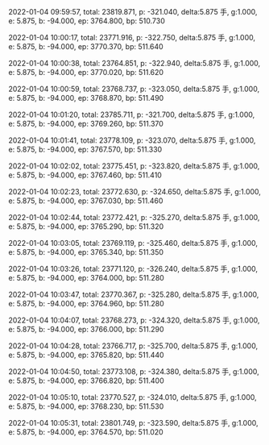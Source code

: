 2022-01-04 09:59:57, total: 23819.871, p: -321.040, delta:5.875 手, g:1.000, e: 5.875, b: -94.000, ep: 3764.800, bp: 510.730

2022-01-04 10:00:17, total: 23771.916, p: -322.750, delta:5.875 手, g:1.000, e: 5.875, b: -94.000, ep: 3770.370, bp: 511.640

2022-01-04 10:00:38, total: 23764.851, p: -322.940, delta:5.875 手, g:1.000, e: 5.875, b: -94.000, ep: 3770.020, bp: 511.620

2022-01-04 10:00:59, total: 23768.737, p: -323.050, delta:5.875 手, g:1.000, e: 5.875, b: -94.000, ep: 3768.870, bp: 511.490

2022-01-04 10:01:20, total: 23785.711, p: -321.700, delta:5.875 手, g:1.000, e: 5.875, b: -94.000, ep: 3769.260, bp: 511.370

2022-01-04 10:01:41, total: 23778.109, p: -323.070, delta:5.875 手, g:1.000, e: 5.875, b: -94.000, ep: 3767.570, bp: 511.330

2022-01-04 10:02:02, total: 23775.451, p: -323.820, delta:5.875 手, g:1.000, e: 5.875, b: -94.000, ep: 3767.460, bp: 511.410

2022-01-04 10:02:23, total: 23772.630, p: -324.650, delta:5.875 手, g:1.000, e: 5.875, b: -94.000, ep: 3767.030, bp: 511.460

2022-01-04 10:02:44, total: 23772.421, p: -325.270, delta:5.875 手, g:1.000, e: 5.875, b: -94.000, ep: 3765.290, bp: 511.320

2022-01-04 10:03:05, total: 23769.119, p: -325.460, delta:5.875 手, g:1.000, e: 5.875, b: -94.000, ep: 3765.340, bp: 511.350

2022-01-04 10:03:26, total: 23771.120, p: -326.240, delta:5.875 手, g:1.000, e: 5.875, b: -94.000, ep: 3764.000, bp: 511.280

2022-01-04 10:03:47, total: 23770.367, p: -325.280, delta:5.875 手, g:1.000, e: 5.875, b: -94.000, ep: 3764.960, bp: 511.280

2022-01-04 10:04:07, total: 23768.273, p: -324.320, delta:5.875 手, g:1.000, e: 5.875, b: -94.000, ep: 3766.000, bp: 511.290

2022-01-04 10:04:28, total: 23766.717, p: -325.700, delta:5.875 手, g:1.000, e: 5.875, b: -94.000, ep: 3765.820, bp: 511.440

2022-01-04 10:04:50, total: 23773.108, p: -324.380, delta:5.875 手, g:1.000, e: 5.875, b: -94.000, ep: 3766.820, bp: 511.400

2022-01-04 10:05:10, total: 23770.527, p: -324.010, delta:5.875 手, g:1.000, e: 5.875, b: -94.000, ep: 3768.230, bp: 511.530

2022-01-04 10:05:31, total: 23801.749, p: -323.590, delta:5.875 手, g:1.000, e: 5.875, b: -94.000, ep: 3764.570, bp: 511.020